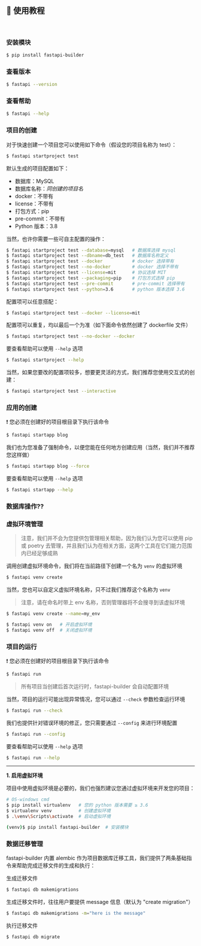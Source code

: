 
## 🚀 使用教程

<br>

### 安装模块

```sh
$ pip install fastapi-builder
```

### 查看版本

```sh
$ fastapi --version
```

### 查看帮助

```sh
$ fastapi --help
```

### 项目的创建

对于快速创建一个项目您可以使用如下命令（假设您的项目名称为 test）：

```sh
$ fastapi startproject test
```

默认生成的项目配置如下：

+ 数据库：MySQL
+ 数据库名称：*同创建的项目名*
+ docker：不带有
+ license：不带有
+ 打包方式：pip
+ pre-commit：不带有
+ Python 版本：3.8

当然，也许你需要一些可自主配置的操作：

```sh
$ fastapi startproject test --database=mysql   # 数据库选择 mysql
$ fastapi startproject test --dbname=db_test   # 数据库名称定义
$ fastapi startproject test --docker           # docker 选择带有
$ fastapi startproject test --no-docker        # docker 选择不带有
$ fastapi startproject test --license=mit      # 协议选择 MIT
$ fastapi startproject test --packaging=pip    # 打包方式选择 pip
$ fastapi startproject test --pre-commit       # pre-commit 选择带有
$ fastapi startproject test --python=3.6       # python 版本选择 3.6
```

配置项可以任意搭配：

```sh
$ fastapi startproject test --docker --license=mit
```

配置项可以重复，均以最后一个为准（如下面命令依然创建了 dockerfile 文件）

```sh
$ fastapi startproject test --no-docker --docker
```

要查看帮助可以使用 `--help` 选项

```sh
$ fastapi startproject --help
```

当然，如果您要改的配置项较多，想要更灵活的方式，我们推荐您使用交互式的创建：

```sh
$ fastapi startproject test --interactive
```

### 应用的创建

❗ 您必须在创建好的项目根目录下执行该命令

```sh
$ fastapi startapp blog
```

我们也为您准备了强制命令，以便您能在任何地方创建应用（当然，我们并不推荐您这样做）

```sh
$ fastapi startapp blog --force
```

要查看帮助可以使用 `--help` 选项

```sh
$ fastapi startapp --help
```

### 数据库操作??


### 虚拟环境管理

> 注意，我们并不会为您提供包管理相关帮助，因为我们认为您可以使用 pip 或 poetry 去管理，并且我们认为在相关方面，这两个工具在它们能力范围内已经足够成熟

调用创建虚拟环境命令，我们将在当前路径下创建一个名为 `venv` 的虚拟环境

```sh
$ fastapi venv create
```

当然，您也可以自定义虚拟环境名称，只不过我们推荐这个名称为 `venv`

> 注意，请在命名时带上 env 名称，否则管理器将不会搜寻到该虚拟环境

```sh
$ fastapi venv create --name=my_env
```

```sh
$ fastapi venv on   # 开启虚拟环境
$ fastapi venv off  # 关闭虚拟环境
```

### 项目的运行

❗ 您必须在创建好的项目根目录下执行该命令

```sh
$ fastapi run
```

> 所有项目当创建后首次运行时，fastapi-builder 会自动配置环境

当然，项目的运行可能出现异常情况，您可以通过 `--check` 参数检查运行环境

```sh
$ fastapi run --check
```

我们也提供针对错误环境的修正，您只需要通过 `--config` 来进行环境配置

```sh
$ fastapi run --config
```

要查看帮助可以使用 `--help` 选项

```sh
$ fastapi run --help
```

<hr>

**1. 启用虚拟环境**

项目中使用虚拟环境是必要的，我们也强烈建议您通过虚拟环境来开发您的项目：

```sh
# OS-windows cmd
$ pip install virtualenv   # 您的 python 版本需要 ≥ 3.6
$ virtualenv venv          # 创建虚拟环境
$ .\venv\Scripts\activate  # 启动虚拟环境

(venv)$ pip install fastapi-builder  # 安装模块
```

### 数据迁移管理

fastapi-builder 内置 alembic 作为项目数据库迁移工具，我们提供了两条基础指令来帮助完成迁移文件的生成和执行：

生成迁移文件

```sh
$ fastapi db makemigrations
```

生成迁移文件时，往往用户要提供 message 信息（默认为 "create migration"）

```sh
$ fastapi db makemigrations -m="here is the message"
```

执行迁移文件

```sh
$ fastapi db migrate
```
